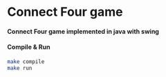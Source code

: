 # Connect Four game
#### Connect Four game implemented in java with swing

#### Compile & Run
```bash
make compile
make run
```